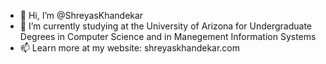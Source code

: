- 👋 Hi, I’m @ShreyasKhandekar
- 🌱 I’m currently studying at the University of Arizona for Undergraduate Degrees in Computer Science and in Manegement Information Systems
- 📫 Learn more at my website: shreyaskhandekar.com 

<!---
ShreyasKhandekar/ShreyasKhandekar is a ✨ special ✨ repository because its `README.md` (this file) appears on your GitHub profile.
You can click the Preview link to take a look at your changes.
--->
